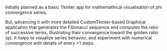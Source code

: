 Initially planned as a basic Tkinter app for mathemathical visualisation of phi convergence series.

But, advancing it with more detailed CustomTkinter-based Graphical application that generates the Fibonacci sequence and computes the ratio of successive terms, illustrating their convergence toward the golden ratio (φ). 
It helps to visualize series behavior, and experiment with numerical convergence with details of every +1 steps.
